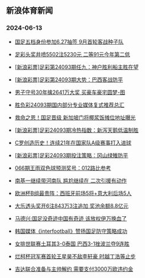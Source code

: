 ## 新浪体育新闻 
### 2024-06-13

+ [国足五档身份参加6.27抽签 9月首轮客战种子队](https://sports.sina.com.cn/china/2024-06-12/doc-inaymwmh3212937.shtml)

+ [足彩头奖井喷5502注5230元 二等91元今年第二低](https://sports.sina.com.cn/l/2024-06-12/doc-inaymsck3274000.shtml)

+ [[新浪彩票]足彩第24093期任九：神户胜利船主胜在望](https://sports.sina.com.cn/l/2024-06-12/doc-inaymscm7663936.shtml)

+ [[新浪彩票]足彩第24093期大势：巴西客战防平](https://sports.sina.com.cn/l/2024-06-12/doc-inaymsck3281122.shtml)

+ [男子守号30年擒2641万大奖 买豪车豪宅圆梦-图](https://sports.sina.com.cn/l/2024-06-12/doc-inaymmvp7776507.shtml)

+ [胜负彩24093期国内部分专业媒体复式推荐总汇](https://sports.sina.com.cn/l/2024-06-12/doc-inaymsck3309454.shtml)

+ [救命之恩！国足晋级 新加坡门将椰浆饭摊位地址曝光](https://sports.sina.com.cn/china/2024-06-12/doc-inaymwmh3210124.shtml)

+ [[新浪彩票]足彩24093期冷热指数：新泻天鹅低温制胜](https://sports.sina.com.cn/l/2024-06-12/doc-inaymscm7657978.shtml)

+ [C罗创造历史！连续21年在国家队A级赛事打入进球](https://sports.sina.com.cn/global/europe/2024-06-12/doc-inaymwmi7598360.shtml)

+ [[新浪彩票]足彩24093期投注策略：冈山绿雉防平](https://sports.sina.com.cn/l/2024-06-12/doc-inaymsck3282819.shtml)

+ [066期王雨双色球预测奖号：012路比参考](https://sports.sina.com.cn/l/2024-06-11/doc-inayitnh4029775.shtml)

+ [南基一继续带河南队 尴尬继续在 二次引援有动作](https://sports.sina.com.cn/china/2024-06-11/doc-inayipek4145487.shtml)

+ [欧洲杯B组最贵阵：西班牙前场5将+意大利后场5人](https://sports.sina.com.cn/g/2024-06-12/doc-inaykzfs3569888.shtml)

+ [大乐透头奖开6注843万3注追加 奖池余额8.8亿元](https://sports.sina.com.cn/l/2024-06-12/doc-inaynxwv7230527.shtml)

+ [马德兴:国足没奇迹中国有奇迹 该放权伊万换血了](https://sports.sina.com.cn/china/2024-06-12/doc-inaynatf7545384.shtml)

+ [韩国媒体《interfootball》赞扬国足防守策略成功](https://sports.sina.com.cn/china/2024-06-12/doc-inaynhza3038410.shtml)

+ [女排世联赛土耳其3-0泰国 巴西3-1挫波兰夺9连胜](https://sports.sina.com.cn/others/volleyball/2024-06-12/doc-inaynxwu2854790.shtml)

+ [烂柯杯冠军赛首轮王星昊不敌李轩豪 时越丁浩等止步](https://sports.sina.com.cn/go/2024-06-12/doc-inaynphz7399369.shtml)

+ [吉达联合准备与主帅解约 需要支付3000万欧违约金](https://sports.sina.com.cn/global/others/2024-06-12/doc-inaynhza3051381.shtml)

